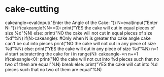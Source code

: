 # cake-cutting
cakeangle=eval(input("Enter the Angle of the Cake: "))
N=eval(input("Enter N: "))
if(cakeangle%N==0):
    print("YES the cake will cut in equal pieces of size %d"%N)
else:
    print("NO the cake will not cut in equal pieces of size %d"%N)
if(N>cakeangle): #Only when N is greater tha cake angle cake can't be cut into pieces
    print("NO the cake will not cut in any piece of size %d"%N)
else:
    print("YES the cake will cut in any piece of size %d"%N)
n=1 # start subratcrting the cake
for i in range(N):
    cakeangle-=n
    n+=1
    if(cakeangle<0):
        print("NO the cake will not cut into %d pieces such that no two of them are equal"%N)
        break
else:
        print("YES the cake will cut into %d pieces such that no two of them are equal"%N)
